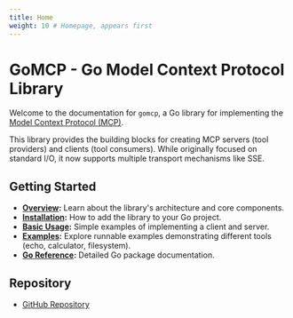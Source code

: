 ```yaml
---
title: Home
weight: 10 # Homepage, appears first
---
```


# GoMCP - Go Model Context Protocol Library

Welcome to the documentation for `gomcp`, a Go library for implementing the [Model Context Protocol (MCP)](https://modelcontextprotocol.io/).

This library provides the building blocks for creating MCP servers (tool providers) and clients (tool consumers). While originally focused on standard I/O, it now supports multiple transport mechanisms like SSE.

## Getting Started

- **[Overview](./overview):** Learn about the library's architecture and core components.
- **[Installation](./installation):** How to add the library to your Go project.
- **[Basic Usage](./basic_usage):** Simple examples of implementing a client and server.
- **[Examples](./examples/):** Explore runnable examples demonstrating different tools (echo, calculator, filesystem).
- **[Go Reference](https://pkg.go.dev/github.com/localrivet/gomcp):** Detailed Go package documentation.

## Repository

- [GitHub Repository](https://github.com/localrivet/gomcp)
